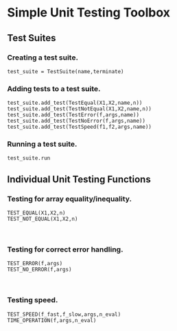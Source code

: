 # Simple Unit Testing Toolbox

## Test Suites

### Creating a test suite.

`test_suite = TestSuite(name,terminate)`


### Adding tests to a test suite.

`test_suite.add_test(TestEqual(X1,X2,name,n))`\
`test_suite.add_test(TestNotEqual(X1,X2,name,n))`\
`test_suite.add_test(TestError(f,args,name))`\
`test_suite.add_test(TestNoError(f,args,name))`\
`test_suite.add_test(TestSpeed(f1,f2,args,name))`

### Running a test suite.

`test_suite.run`


## Individual Unit Testing Functions


### Testing for array equality/inequality.

`TEST_EQUAL(X1,X2,n)`\
`TEST_NOT_EQUAL(X1,X2,n)`

<br/>

### Testing for correct error handling.
`TEST_ERROR(f,args)`\
`TEST_NO_ERROR(f,args)`

<br/>

### Testing speed.
`TEST_SPEED(f_fast,f_slow,args,n_eval)`\
`TIME_OPERATION(f,args,n_eval)`